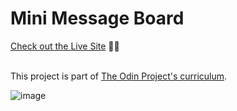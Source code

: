 # Mini Message Board

[Check out the Live Site](https://mini-message-board-production-f8dd.up.railway.app/) 🔗😄<br><br>

This project is part of <a href="https://www.theodinproject.com/paths" target="_blank">The Odin Project's curriculum</a>.

![image](https://github.com/user-attachments/assets/b69f44f2-113b-41f9-adf0-36323c10e77e)
